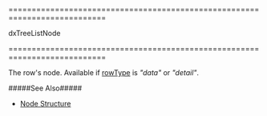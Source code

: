 ===========================================================================
<!--type-->dxTreeListNode<!--/type-->
===========================================================================

<!--shortDescription-->
The row's node. Available if [rowType](/Documentation/ApiReference/UI_Widgets/dxTreeList/Row/#rowType) is *"data"* or *"detail"*.
<!--/shortDescription-->

<!--fullDescription-->
#####See Also#####
- [Node Structure](/Documentation/ApiReference/UI_Widgets/dxTreeList/Node/)
<!--/fullDescription-->